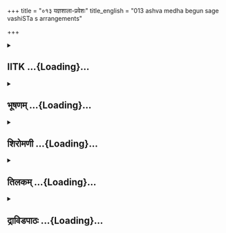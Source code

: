 +++
title = "०१३ यज्ञशाला-प्रवेशः"
title_english = "013 ashva medha begun sage vashiSTa s arrangements"

+++
<div caption="श्रीराम-हरिसीताराममूर्ति-घनपाठिभ्यां वचनम्" class="audioEmbed" src="https://archive.org/download/Ramayana-recitation-Sriram-harisItArAmamUrti-Ghanapaati-v2/Kanda_1/Kanda_1_BK-013-Yagnashala_Praveshaha.mp3"></div>

<div class="js_include collapsed" newlevelforh1="2" title="IITK" unfilled url="/purANam/rAmAyaNam/audIchya-pAThaH/iitk/1_bAlakANDam/02-putrakAmaH/013_yajnashAlA-praveshaH.md">
<details><summary><h2>IITK ...{Loading}...</h2></summary>

Dasaratha requests Vasishta to commence the sacrifice-- orders various
people skilled in their profession to attend to the
preparations--Vasishta asks Sumantra to invite kings from various
countries--extends hospitality-- Dasaratha commences the sacrificial
ceremony with his wives



### श्लोकः
#### मूलम्
पुनः प्राप्ते वसन्ते तु पूर्णस्संवत्सरोऽभवत्।  
प्रसवार्थं गतो यष्टुं हयमेधेन वीर्यवान्॥1.13.1॥

#### शब्दार्थः
पुनः again, वसन्ते in spring, प्राप्ते सति having returned, संवत्सरः one year, पूर्णः अभवत् completed, वीर्यवान् valiant, प्रसवार्थम् for begetting sons, हयमेधेन by Horsesacrifice, यष्टुम् to worship celestial beings, गतः entered sacrificial pavilion.

#### आङ्ग्लानुवादः
After completion of one year when spring returned, the valiant king (Dasaratha) entered the sacrificial pavilion to worship celestial beings for begetting sons.



### श्लोकः
#### मूलम्
अभिवाद्य वसिष्ठं च न्यायतः परिपूज्य च।  
अब्रवीत्प्रश्रितं वाक्यं प्रसवार्थं द्विजोत्तमम्॥1.13.2॥

#### शब्दार्थः
द्विजोत्तमम् best among brahmins, वसिष्ठम् sage Vasishta, अभिवाद्य offering salutations, न्यायतः in accordance with prescribed ordinance, परिपूज्य च having worshipped, प्रसवार्थम् for begetting children, प्रश्रितम् with obedience, वाक्यम् words, अब्रवीत् said.

#### आङ्ग्लानुवादः
After offering humble salutations and worshipping sage Vasishta in accordance with prescribed ordinance for begetting children, he obediently saidः



### श्लोकः
#### मूलम्
यज्ञो मे क्रियतां ब्रह्मन्यथोक्तं मुनिपुङ्गव।  
यथा न विघ्नः क्रियते यज्ञाङ्गेषु विधीयताम्॥1.13.3॥

#### शब्दार्थः
मुनिपुङ्गव O Foremost among ascetics, ब्रह्मन् O Brahman, मे my, यज्ञः sacrifice, यथोक्तम् according to the tradition, क्रियताम् let it be performed, यज्ञाङ्गेषु essential requisites, विघ्नः obstruction, यथा in such manner, न क्रियते will not take place, विधीयताम् let it be performed.

#### आङ्ग्लानुवादः
"O foremost among ascetics O brahman, may the sacrifice be performed according to  tradition in such a manner that the sacrifice is performed unhindered.



### श्लोकः
#### मूलम्
भवान् स्निग्धस्सुहृन्मह्यं गुरुश्च परमो महान्।  
ओढव्यो भवता चैव भारो यज्ञस्य चोद्यतः॥1.13.4॥

#### शब्दार्थः
भवान् you, मह्यम् to me, स्निग्धः affectionate one, सुहृत् friend, परमः great, महान् reverential, गुरुः spiritual guide, यज्ञस्य sacrifice, उद्यतः has commenced, भारः burden of performing the sacrifice, भवता चैव by you alone, ओढव्यः shall be borne.

#### आङ्ग्लानुवादः
You are an affectionate friend and most reverential spiritual guide to me. The burden of performing the sacrifice which has since commenced shall be borne by you".



### श्लोकः
#### मूलम्
तथेति च स राजानमब्रवीद्द्विजसत्तमः।  
करिष्ये सर्वमेवैतद्भवता यत्समर्थितम्॥1.13.5॥

#### शब्दार्थः
द्विजसत्तमः foremost among brahmins, सः sage Vasishta, भवता by you, यत् which ever, समर्थितम् as decided by you, एतत् that, सर्वम् all, तथा in that manner, करिष्ये will be performed, इति thus, राजानम् to the king, अब्रवीत् said.

#### आङ्ग्लानुवादः
The great among brahmins answered him saying "I shall do everything as proposed by you".



### श्लोकः
#### मूलम्
ततोऽब्रवीद्विजान्वृद्धान्यज्ञकर्मसु निष्ठितान्।  
स्थापत्ये निष्ठितांश्चैव वृद्धान्परमधार्मिकान्॥1.13.6॥  
कर्मान्तिकान् शिल्पकरान्वर्धकीन् खनकानपि।  
गणकान्शिल्पिनश्चैव तथैव नटनर्तकान्॥1.13.7॥  
तथा शुचीन्शास्त्रविदः पुरुषान् सुबहुश्रुतान्।  
यज्ञकर्म समीहन्तां भवन्तो राजशासनात्॥1.13.8॥  
इष्टका बहु साहस्राश्शीघ्रमानीयतामिति। 0  
उपकार्याः क्रियन्तां च राज्ञां बहुगुणान्विताः॥1.13.9॥

#### शब्दार्थः
ततः after that, यज्ञकर्मसु in the sacrificerelated activities, निष्ठितान् experienced, वृद्धान् venerable, द्विजान् brahmins, वृद्धान् venerable, परमधार्मिकान् most righteous people, स्थापत्ये in the science of architecture, निष्ठितांश्चैव skilled, कर्मान्तिकान् workers, शिल्पकरान् makers of bricks, वर्धकीन् carpenters, खनकानपि diggers, गणकान् men adept in calculations, शिल्पिनश्चैव artisans, तथैव and, नटनर्तकान् dancers and actors, तथा and, शुचीन् men having clean back ground, शास्त्रविदः wellversed in the scriptures, सुबहुश्रुतान् wellinformed and knowledgeable, पुरुषान् people, भवन्तः all of you, राजशासनात् by king's command, यज्ञकर्म sacrificial work, समीहन्ताम् be planned, बहुसाहस्रा in thousands, इष्टकाः bricks, शीघ्रम् immediately, आनीयताम् let them be brought, राज्ञाम् kings', बहुगुणान्विताः commanding all comforts, उपकार्याः temporary residential buildings, क्रियन्ताम् be erected.

#### आङ्ग्लानुवादः
Thereafter Vasishta summoned those brahmins who are experienced in the sacrificerelated activities venerable and righteous architects skilled workers brick makers, carpenters, diggers, artisans, account keepers, dancers and actors, men versed in scriptures and honest, wellinformed people and addressed them saying, "In accordance with the king's command let the work of the sacrificial ceremony be inauguarated. Let thousands of bricks be brought. Let temporary residential buildings be erected with all the comforts to accommodate royal guests."



### श्लोकः
#### मूलम्
ब्राह्मणावसथाश्चैव कर्तव्याश्शतशश्शुभाः।  
भक्ष्यान्नपानैर्बहुभिस्समुपेतास्सुनिष्ठिताः॥1.13.10॥

#### शब्दार्थः
शुभाः auspicious, बहुभिः by many, भक्ष्यान्नपानैः with eatables and drinks, समुपेताः furnished with, सुनिष्ठिताः well arranged, ब्राह्मणावसथाः चैव residences for brahmins, शतशः in hundreds, कर्तव्याः be prepared.

#### आङ्ग्लानुवादः




### श्लोकः
#### मूलम्
तथा पौरजनस्यापि कर्तव्या बहुविस्तराः।  
आवासा बहुभक्ष्या वै सर्वकामैरुपस्थिताः॥1.13.11॥

#### शब्दार्थः
तथा in the same manner, पौरजनस्यापि people from other towns, बहु विस्तराः widely spread, बहुभक्ष्याः many items of food, सर्वकामैः by all kinds of entertainment, उपस्थिताः provided with, आवासाः residential accommodation, कर्तव्याः should be done.

#### आङ्ग्लानुवादः
In the same manner let widely spread residential accommodation be furnished with many items of food and all kinds of entertainment be provided for people from other lands.



### श्लोकः
#### मूलम्
तथा जानपदस्यापि जनस्य बहुशोभनम्।  
दातव्यमन्नं विधिवत्सत्कृत्य न तु लीलया॥1.13.12॥

#### शब्दार्थः
तथा in the sameway, जानपदस्य for the rural, जनस्यापि people also, बहुशोभनम् extremely good, अन्नम् food, विधिवत् according to tradition, सत्कृत्य treated with good respect, दातव्यम् given, लीलयातु न not casually in a careless way.

#### आङ्ग्लानुवादः
In the same way people coming from rural areas also should be duly, not casualy treated with respect.



### श्लोकः
#### मूलम्
सर्वे वर्णा यथा पूजां प्राप्नुवन्ति सुसत्कृताः।  
न चावज्ञा प्रयोक्तव्या कामक्रोधवशादपि॥1.13.13॥

#### शब्दार्थः
सर्वे all, वर्णाः castes, सुसत्कृताः well treated, यथा in whatever manner, पूजाम् homage, प्राप्नुवन्ति will receive, कामक्रोधवशादपि through greed, anger or lust, अवज्ञा insult, न प्रयोक्तव्या not to be meted out.

#### आङ्ग्लानुवादः
People from all castes should be welltreated with respect. There should be no insult  
to any one through lust on greed on anger.



### श्लोकः
#### मूलम्
यज्ञकर्मसु ये व्यग्राः पुरुषाश्शिल्पिनस्तथा।  
तेषामपि विशेषेण पूजा कार्या यथाक्रमम्॥1.13.14॥  
ते च स्युस्सम्भृतास्सर्वे वसुभिर्भोजनेन च।

#### शब्दार्थः
ये पुरुषाः those people, तथा and, शिल्पिनः sculptors, यज्ञकर्मसु in sacrificerelated activities, व्यग्राः deeply immersed, तेषामपि for them also, विशेषेण specially, पूजा honour, कार्या should be given, ते सर्वे all of them, वसुभिः with money, भोजनेन च with food, सम्भृताः स्युः made contended.

#### आङ्ग्लानुवादः
The people deeply immersed in performing sacrificerelated activities and sculptors be specially honoured according to their nature of work. All of them should be satisfied with money and food.



### श्लोकः
#### मूलम्
यथा सर्वं सुविहितं न किञ्चित्परिहीयते॥1.13.15॥  
तथा भवन्तः कुर्वन्तु प्रीतिस्निग्धेन चेतसा।

#### शब्दार्थः
सर्वम् all, यथा in whatever manner, सुविहितम् well managed, किञ्चित् even little, न परिहीयते not left out, तथा in that manner, भवन्तः you, प्रीतिस्निग्धेन with love and affection, चेतसा with mind, कुर्वन्तु let it be done.

#### आङ्ग्लानुवादः
Every thing should be wellmanaged. In whatever manner you do, not even the smallest things be left out. Carry out the work with love and affection in your hearts".



### श्लोकः
#### मूलम्
ततस्सर्वे समागम्य वसिष्ठमिदमब्रुवन्॥1.13.16॥  
यथोक्तं तत्सुविहितं न किञ्चित्परिहीयते।  
यथोक्तं तत्करिष्यामो न किञ्चित्परिहास्यते॥1.13.17॥

#### शब्दार्थः
ततः then, सर्वे all, समागम्य approached, वसिष्ठम् Vasistha, इदम् this statement, अब्रुवन् said, यथा in the manner, उक्तम् has been told, तत् that, सुविहितम् well arranged, किञ्चित् even little, न परिहीयते will not be left out, यथोक्तम् in the manner it has been told, तत् that, करिष्यामः we will do, किञ्चित् even a little, न परिहास्यते will not be left out.

#### आङ्ग्लानुवादः
Then all of them approached Vasishta and said, "everything has been wellarranged in accordance with your instruction. There is no deficiency. Everything will be done as instructed by you without leaving out anything."



### श्लोकः
#### मूलम्
ततस्सुमन्त्रमानीय वसिष्ठो वाक्यमब्रवीत्।  
निमन्त्रयस्व नृपतीन्पृथिव्यां ये च धार्मिकाः॥1.13.18॥

#### शब्दार्थः
ततः then, वसिष्ठः Vasishhta, सुमन्त्रम् Sumantra, आनीय having summoned, वाक्यम् words, अब्रवीत् said, पृथिव्याम् on this earth, धार्मिकाः righteous ones, ये those, नृपतीन् kings, निमन्त्रयस्व you may invite.

#### आङ्ग्लानुवादः
Then Vasishta, having summoned Sumantra said to him "Invite all the righteous kings on earth".



### श्लोकः
#### मूलम्
ब्राह्मणान्क्षत्रियान्वैश्याञ्छूद्रांश्चैव सहस्रशः।  
समानयस्व सत्कृत्य सर्वदेशेषु मानवान्॥1.13.19॥

#### शब्दार्थः
सर्वदेशेषु residing in all countries, मानवान् people, ब्राह्मणान् brahmins, क्षत्रियान् kshatriyas, वैश्यान् merchants, शूद्रांश्चैव sudras also, सहस्रशः in thousands, सत्कृत्य with due honours, समानयस्व convene them.

#### आङ्ग्लानुवादः
"Extend an honourable invitation to brahmins, kshatriyas, merchants and sudras in their thousands residing in all countries.



### श्लोकः
#### मूलम्
मिथिलाधिपतिं शूरं जनकं सत्यविक्रमम्।  
निष्ठितं सर्वशास्त्रेषु तथा वेदेषु निष्ठितम्॥1.13.20॥  
तमानय महाभागं स्वयमेव सुसत्कृतम्।  
पूर्वसम्बन्धिनं ज्ञात्वा ततः पूर्वं ब्रवीमि ते॥1.13.21॥

#### शब्दार्थः
मिथिलाधिपतिम् king of Mithila, शूरम् greatest of warriors, सत्यविक्रमम् a man with real heroic valour, सर्वशास्त्रेषु in all scriptures, निष्ठितम् proficient, तथा and, वेदेषु in vedas, निष्ठितम् proficient, महाभागम् distinguished, तं जनकम् that Janaka, पूर्वसम्बन्धिनम् an ancient allay, ज्ञात्वा knowing, सुसत्कृतम् with due honours, स्वयमेव personally, आनय bring him, ततः for that reason, पूर्वम् well before, ते to you, ब्रवीमि telling.

#### आङ्ग्लानुवादः
You may personally go and bring with due honour king Janaka who is the distinguished king of Mithila, a warrior whose truth is his strength proficient in all scriptures and the Vedas. Since he is an old ally, I am telling you in advance.



### श्लोकः
#### मूलम्
तथा काशीपतिं स्निग्धं सततं प्रियवादिनम्।  
वयस्यं राजसिंहस्य स्वयमेवानयस्व ह॥1.13.22॥

#### शब्दार्थः
तथा thereafter, स्निग्धम् affectionate, सततम् ever, प्रियवादिनम् speaking pleasantly, राजसिंहस्य lion among kings, वयस्यम् friend, काशीपतिम् king of Kasi, स्वयमेव personally, आनयस्व ह bring him.

#### आङ्ग्लानुवादः
Similarly, you may personally escort king of Kasi who is always affectionate and sweettongued. He is a friend to our king who is a lion among rulers.



### श्लोकः
#### मूलम्
तथा केकयराजानं वृद्धं परमधार्मिकम्।  
श्वशुरं राजसिंहस्य सपुत्रं त्वमिहानय॥1.13.23॥

#### शब्दार्थः
तथा then, परमधार्मिकम् very righteous, राजसिंहस्य our king Dasaratha's, श्वशुरम् fatherinlaw, वृद्धम् aged, केकयराजानम् king of Kekaya, सपुत्रम् along with his sons, त्वम् you, इह here, आनय bring.

#### आङ्ग्लानुवादः
Likewise bring here the aged and very righteous king of Kekaya along with his sons. He is fatherinlaw to this lion among kings (Dasaratha).



### श्लोकः
#### मूलम्
अङ्गेश्वरम् महाभागं रोमपादं सुसत्कृतम्।  
वयस्यं राजसिंहस्य समानय यशस्विनम्॥1.13.24॥

#### शब्दार्थः
अङ्गेश्वरम् king of Anga, महाभागम् prosperous, राजसिंहस्य lion among kings, Dasaratha's, वयस्यम् friend, यशस्विनम् famous, रोमपादम् Romapada, सुसत्कृतम् well honoured, समानय bring.

#### आङ्ग्लानुवादः
Bring with honour king of Anga, Romapada, famous and prosperous. He is an intimate friend of the king (Dasaratha).



### श्लोकः
#### मूलम्
प्राचीनान्सिन्धु सौवीरान्सौराष्ट्रेयांश्च पार्थिवान्।  
दाक्षिणात्यान्नरेन्द्रांश्च समस्तानानयस्व ह॥1.13.25॥

#### शब्दार्थः
प्राचीनान् kings from the countries on the eastern side, सिन्धुसौवीरान् kings from Sindhu and Sauvera countries, सैराष्ट्रेयान् पार्थिवान् kings from Saurashtra, दाक्षिणात्यान् नरेन्द्रांश्च kings from south, समस्तान् all, आनयस्व ह bring (invite) them.

#### आङ्ग्लानुवादः
Bring kings from the countries of the eastern and southern regions, from Sindhu, Sauvera and Saurashtra৷৷



### श्लोकः
#### मूलम्
सन्ति स्निग्धाश्च ये चान्ये राजानः पृथिवीतले।  
तानानय यथाक्षिप्रं सानुगान्सह बान्धवान्॥1.13.26॥

#### शब्दार्थः
पृथिवीतले on this earth, स्निग्धाः friendly, अन्ये other, राजानः kings, तान् all of them, सानुगान् along with their retinues and families, सह बान्धवान् along with their relatives, यथाक्षिप्रम् as quickly as possible, आनय bring (invite)them.

#### आङ्ग्लानुवादः
Bring all other kings of this earth, who are friendly with us. Along with their retinues, families and relatives".



### श्लोकः
#### मूलम्
वसिष्ठवाक्यं तच्छ्रुत्वा सुमन्त्रस्त्वरितस्तदा।  
व्यादिशत्पुरुषांस्तत्र राज्ञामानयने शुभान्॥1.13.27॥

#### शब्दार्थः
तत् that, वसिष्ठवाक्यम् words of Vasishta, श्रुत्वा having heard, सुमन्त्रः Sumantra, तदा then, त्वरितः speedily, तत्र there, राज्ञाम् kings, आनयने in bringing, शुभान् virtuous, पुरुषान् emissaries, व्यादिशत् ordered.

#### आङ्ग्लानुवादः
Having heard the words of Vasishta, Sumantra speedily despatched virtuous and auspicious emissaries to bring the kings.



### श्लोकः
#### मूलम्
स्वयमेव हि धर्मात्मा  प्रययौ मुनिशासनात्।  
सुमन्त्रस्त्वरितो भूत्वा समानेतुं महीक्षितः॥1.13.28॥

#### शब्दार्थः
धर्मात्मा righteous, सुमन्त्रः Sumantra, मुनिशासनात् in accordance with ascetic's order, त्वरितो भूत्वा become quick, महीक्षितः kings, समानेतुम् to escort, स्वयमेव himself, प्रययौ set out.

#### आङ्ग्लानुवादः
In accordance with the ascetic's order, righteous Sumantra himself quickly set out to escort Janaka and other kings.



### श्लोकः
#### मूलम्
ते च कर्मान्तिकास्सर्वे वसिष्ठाय च धीमते।  
सर्वं निवेदयन्ति स्म यज्ञे यदुपकल्पितम्॥1.13.29॥

#### शब्दार्थः
ते those, कर्मान्तिकाः workers, सर्वे all, यज्ञे in the sacrifice, यत् which, उपकल्पितम् was well arranged, सर्वम् all that, धीमते to the wise, वसिष्ठाय Vasishta, निवेदयन्ति स्म informed.

#### आङ्ग्लानुवादः
All the workers reported to the wise sage, Vasishta about the tasks completed for the sacrifice.



### श्लोकः
#### मूलम्
ततःप्रीतो द्विजश्रेष्ठस्तान् सर्वानिदमब्रवीत् ।  
अवज्ञया न दातव्यं कस्यचिल्लीलयाऽपि वा॥1.13.30॥  
अवज्ञया कृतं हन्याद्दातारं नात्र संशयः। 28

#### शब्दार्थः
ततः then, प्रीतः pleased, द्विजश्रेष्ठः best among brahmins, तान् सर्वान् addressing all of them, इदम् these words, अब्रवीत् said, कस्य चित् to any one, अवज्ञया with insult, लीलयापि वा or casually, न दातव्यम् should not be gifted, अवज्ञया with contempt, कृतम् done, दातारम् donor, हन्यात् destroys, अत्र in this aspect, संशयः न no doubt.

#### आङ्ग्लानुवादः
Then, well pleased, the best among brahmins (Vasishta) said to them all "Nobody should be offered any thing with disregard. Anything given with contempt undoubtedly  results in the destruction of the donor."



### श्लोकः
#### मूलम्
ततः कैश्चिदहोरात्रैरुपयाता महीक्षितः॥1.13.31॥  
बहूनि रत्नान्यादाय राज्ञो दशरथस्य वै।

#### शब्दार्थः
ततः after that, महीक्षितः kings, राज्ञः दशरथस्य for king Dasaratha, बहूनि several, रत्नानि gifts, आदाय having brought, कैश्चित् by some, अहोरात्रैः days, उपयाताः arrived.

#### आङ्ग्लानुवादः
Meanwhile kings from several countries to travelling nights and days arrived bringing with them various kinds of (precious) gifts.



### श्लोकः
#### मूलम्
ततो वसिष्ठस्सुप्रीतो राजानमिदमब्रवीत्॥1.13.32॥  
उपयाता नरव्याघ्र राजानस्तव शासनात्।  
मयापि सत्कृताः सर्वे यथार्हं राजसत्तमाः॥1.13.33॥

#### शब्दार्थः
ततः there upon, सुप्रीतः wellpleased, वसिष्ठः Vasishta, राजानम् addressing Dasaratha, इदम् these words, अब्रवीत् said, नरव्याघ्र O Best among men, तव your, शासनात् by the  command, राजानः kings from various countries, उपयाताः have arrived, राजसत्तमाः noble kings, सर्वे all, यथार्हम् according to their merit, मया by me, सत्कृताः अपि were honoured also.

#### आङ्ग्लानुवादः
Thereupon, wellpleased, Vasishta addressing Dasaratha said "O best among men, beacuse of your command, kings from various countries have arrived. I have extended due hospitality to those noble kings according to their station."



### श्लोकः
#### मूलम्
यज्ञीयं च कृतं राजन् पुरुषैस्सुसमाहितैः।  
निर्यातु च भवान्यष्टुं यज्ञायतनमन्तिकात्॥1.13.34॥

#### शब्दार्थः
राजन् O King, सुसमाहितैः with composed minds, पुरुषैः by persons, यज्ञीयम् pertaining to  the sacrifice, कृतम् made, भवान् you, यष्टुम् to perform sacrifice, अन्तिकात् nearby, यज्ञायतनम् sacrificial ground, निर्यातु be pleased to leave for.

#### आङ्ग्लानुवादः
"O king, persons with composed minds have made preparations for the yaga. Now be pleased to leave for sacrificial altar nearby to perform yaga.



### श्लोकः
#### मूलम्
सर्वकामैरुपहृतैरुपेतं च समन्ततः।  
द्रष्टुमर्हसि राजेन्द्र मनसेव विनिर्मितम्॥1.13.35॥

#### शब्दार्थः
राजेन्द्र O Foremost of kings, उपहृतैः well arranged, सर्वकामैः articles of entertainment, समन्ततः every where, उपेतम् endowed with, मनसा by mind (imagination), विनिर्मितम् इव as though constructed, द्रष्टुम् अर्हसि you deserve (should) to see.

#### आङ्ग्लानुवादः
O foremost of kings, you ought to see the sacrificial ground full of sources of entertainment arranged everywhere, as though improvised by imagination".



### श्लोकः
#### मूलम्
तथा वसिष्ठवचनादृश्यशृङ्गस्य चोभयोः।  
शुभे दिवसनक्षत्रे निर्यातो जगतीपतिः॥1.13.36॥

#### शब्दार्थः
तदा then, तथा वशिष्ठवचनात् following the words of Vasishta, ऋश्यशृङ्गस्य च also of Rsyasringa, उभयोः of both of them, जगतीपतिः lord of the world, शुभे on an auspicious occasion, दिवसनक्षत्रे day and star, निर्यातः had set out to the sacrificial pavillion.

#### आङ्ग्लानुवादः
In response to the words of Vasishta and Rsyasringa, the Lord of the earth (Dasaratha) entered the sacrificial pavilion on a favourable day presided over by an auspicious star.



### श्लोकः
#### मूलम्
ततो वसिष्ठप्रमुखास्सर्व एव द्विजोत्तमाः।  
ऋश्यशृङ्गं पुरस्कृत्य यज्ञकर्मारभन् तदा॥1.13.37॥  
यज्ञवाटगतास्सर्वे यथाशास्त्रं यथाविधि। 3

#### शब्दार्थः
ततः then, वसिष्ठप्रमुखाः Vasishta, being foremost in the group, सर्व एव all, द्विजोत्तमाः brahmins, यज्ञवाटगताः entered the sacred sacrificial enclosure, यथाशास्त्रम् in accordance  with scriptural laws, यथाविधि in accordance with the tradition, तदा then, ऋश्यशृङ्गम् Rsyasringa, पुरस्कृत्य headed by, यज्ञकर्म sacrificial rites, आरभन् began.

#### आङ्ग्लानुवादः
At that moment the best of brahmins led by Vasishta and headed by Rsyasringa, entered the sacrificial enclosure and began the sacrifice in accordance with traditions and scriptural stipulations.  

### समाप्तिः
 श्रीमद्रामायणे वाल्मीकीय आदिकाव्ये बालकाण्डे त्रयोदशस्सर्गः॥  
Thus ends the thirteenth sarga of Balakanda of the holy Ramayana the first epic composed by sage Valmiki.

</details>
</div>
<div class="js_include collapsed" newlevelforh1="2" title="भूषणम्" unfilled url="/purANam/rAmAyaNam/audIchya-pAThaH/TIkA/bhUShaNa_iitk/1_bAlakANDam/02-putrakAmaH/013_yajnashAlA-praveshaH.md">
<details><summary><h2>भूषणम् ...{Loading}...</h2></summary>



पुनः प्राप्ते वसन्ते तु पूर्णः संवत्सरो ऽभवत् ।  

प्रसवार्थं गतो यष्टुं हयमेधेन वीर्यवान्  ॥  १।१३।१  ॥   

एवं प्रथमवसन्ते चैत्रपौर्णमास्यां साङ्ग्रहणेष्टिं विधायद्वितीये ऽह्नि
ब्रह्मौदनमेध्याश्वबन्धनस्नापनप्रोक्षणविमोचनादिकम् "चत्वार ऋत्विजः
समुक्षन्ति" इत्युक्तरीत्या कृत्वा "सावित्रमष्टाकपालं प्रातर्निर्वपति"
इत्युक्तरीत्या प्रतिदिनं सावित्रादिषु कर्मस्वनुष्ठीयमानेषु संवत्सरे
पूर्णे देवयजनं प्रति प्रस्थानं दर्शयति त्रयोदशे पुनः प्राप्त इत्यादि ।
पुनर्वसन्ते द्वितीयवसन्ते प्राप्ते संवत्सरः पूर्णो ऽभवत्, अमावास्या
प्राप्तेत्यर्थः । तत्र भाविन्यां पौर्णमास्यां प्रसवार्थं हयमेधेन यष्टुं
हयमेधाख्यं यज्ञं कर्तुम् गतः, देवयजनमितिशेषः ।
प्रथमसंवत्सरान्तिमामावास्यायां उखासम्भरणत्रैधातवीयदीक्षणीयादिकं दवेयजन
एव हि कर्त्तव्यम् । तथोक्तं भास्करैः "संवत्सरस्यास्य तु या
ऽन्तिमामावास्या विधेयामिह दीक्षणीयाम् । त्रैधातवीयां प्रवदन्ति सप्त
दिनानि दीक्षाहुतयस्तथाष्टौ  ॥ " इति  ॥  १।१३।१  ॥   

  

अभिवाद्य वसिष्ठं च न्यायतः प्रतिपूज्य च ।  

अब्रवीत्प्रश्रितं वाक्यं प्रसवार्थं द्विजोत्तमम् ।  

यज्ञो मे क्रियतां विप्र यथोक्तं मुनिपुङ्गव  ॥  १।१३।२  ॥   

एवमेतत्सर्गप्रतिपाद्यं देवयजनगमनं सङ्ग्रहेणोक्त्वा पुनस्तद्विस्तरेण
वक्तुमुपक्रमते सर्गशेषेण । तत्र ब्रह्मौदनमारभ्य यावदश्वमेधसमाप्ति
यजमानस्य स्वातन्त्र्यप्रतिषेधेन स्वयं
यज्ञोपकरणसम्पादनाद्ययोगादध्वर्युणैव तस्य सर्वस्य
कर्तव्यत्वादध्वर्युत्वेन वृतं वसिष्ठं प्रति प्रार्थयते अभिवाद्येत्यादिना
। तदुक्तं भट्टभास्करैः "रशनाञ्जनतः पश्चादध्वर्युः परिवीयते । राज्याय स च
राजा स्याद्यावत् सन्तिष्ठते क्रतुः  ॥ " इति येयं "द्वादशारत्नी रशना भवति
मौञ्जी भवति" इत्यश्वबन्धनरज्जुर्विहिता, तस्याः "यदाज्यमुच्छिष्यते
तस्मिन् रशनान्युनत्ति" इति यद्ब्रह्मौदनशिष्टाज्येनाभ्यञ्जनं विहितं ततः
पश्चादित्यर्थः। अर्द्धत्रयमेकान्वयम्। वसिष्ठं अभिवाद्य च न्यायतः
शास्त्रतः, प्रतिपूज्य च। प्रश्रितं विनययुक्तं वाक्यमब्रवीत्। कथम् ?
प्रसवार्थं पुत्रार्थम्। आरब्धो मे यज्ञः यथोक्तं शास्त्रोक्तमनतिक्रम्य
क्रियताम्  ॥  १।१३।२  ॥   

  

यथा न विघ्नः क्रियते यज्ञाङ्गेषु विधीयताम्  ॥  १।१३।३  ॥   

यथेति । यज्ञाङ्गेषु द्रव्यदेवताकर्मादिरूपेषु यथा विघ्नो न क्रियते,
राक्षसैरिति शेषः । तथा क्रियतामित्यर्थः  ॥  १।१३।३  ॥   

  

भवान् स्निग्धः सुहृन्मह्यं गुरुश्च परमो महान् ।  

वोढव्यो भवता चैव भारो यज्ञस्य चोद्यतः  ॥  १।१३।४  ॥   

भवानिति । भवान् मह्यं स्निग्धः अविच्छिन्नस्नेहः सुहृत्, परमः
वामदेवादिभ्य उत्कृष्टः, महान् वस्तुतो निरुपमः, गुरुः अतः उद्यतः
उपक्रान्तः यज्ञस्य भारो भवतैव वोढव्यः चकारेणार्त्विज्यं च
कर्तव्यमित्युच्यते  ॥  १।१३।४  ॥   

  

तथेति च स राजानमब्रवीद्द्विजसत्तमः ।  

करिष्ये सर्वमेवैतद्भवता यत्समर्थितम्  ॥  १।१३।५  ॥   

तथेति । समर्थितं सम्यक् प्रार्थितम्  ॥  १।१३।५  ॥   

  

ततो ऽब्रवीद्द्विजान् वृद्धान् यज्ञकर्मसु निष्ठितान् ।  

स्थापत्ये निष्ठितांश्चैव वृद्धान् परमधार्मिकान्  ॥  १।१३।६  ॥   

तत इति सार्द्धश्लोकत्रयमेकान्वयम् । यज्ञकर्मसु यज्ञप्रयोगेषु । स्थापत्ये
तद्द्रव्यानयनस्वाम्ये । निष्ठितान् पूर्वं राज्ञा नियुक्तान्  ॥  १।१३।६
 ॥   

  

कर्मान्तिकान् शिल्पकरान् वर्द्धकीन् खनकानपि ।  

गणकान् शिल्पिनश्चैव तथैव नटनर्तकान् ।  

तथा शुचीन् शास्त्रविदः पुरुषान् सुबहुश्रुतान्  ॥  १।१३।७  ॥   

कर्मान्तिकानिति । कर्मणामन्तः समाप्तिः स एषामस्तीति कर्मान्तिकाः । "अत
इनिठनौ" इति ठन् । भृतकानित्यर्थः । शिल्पकरान् इष्टकादिनिर्मातृ़न् ।
वर्द्धकीन् तक्ष्णः । स्रुक्स्रुवचमसग्रहयूपादिनिर्मातृ़न् । खनकान्
वापीकूपादिकृतः, गणकान् लेखकान्, शिल्पिनः चित्रादिकरान्, नटाः
रसाभिनयकृतः, नर्तकाः भावाभिनयकृतः, शास्त्रविदः प्रयोगशास्त्रविदः  ॥ 
१।१३।७  ॥   

  

यज्ञकर्म समीहन्तां भवन्तो राजशासनात् ।  

इष्टका बहुसाहस्रीः शीघ्रमानीयतामिति  ॥  १।१३।८  ॥   

अथाज्ञापनप्रकारमाह अष्टभिः यज्ञकर्मेत्यादि । ऋत्विजः प्रत्याह
यज्ञकर्मेति । समीहन्तां व्याप्रियन्ताम् । शिल्पकरान् प्रत्याह इष्टकेति ।
जात्येकवचनम् । इत्यब्रवीदिति पूर्वेणान्वयः  ॥  १।१३।८  ॥   

  

औपकार्याः क्रियन्तां च राज्ञां बहुगुणान्विताः ।  

ब्राह्मणावसथाश्चैव कर्तव्याः शतशः शुभाः  ॥  १।१३।९  ॥   

औपकार्या इति, सप्तश्लोक एकान्वयः । औपकार्या राजसदनानि । "स्वार्थे ष्यङ्"
"राजसदनमुपकार्योपकारिका" इत्यमरः । बहुगुणान्तिताः
औन्नत्यविशालत्वादिबहुगुणान्विताः ब्राह्मणावसथा इति आर्षो लिङ्गव्यत्ययः
 ॥  १।१३।९  ॥   

  

भक्ष्यान्नपानैर्बहुभिः समुपेताः सुनिष्ठिताः ।  

तथा पौरजनस्यापि कर्त्तव्या बहुविस्तराः  ॥  १।१३।१०  ॥   

कठिनफलादि भक्ष्यम् । सुनिष्ठिताः वातवर्षादिभिरप्रकम्प्याः  ॥  १।१३।१०
 ॥   

  

आवासा बहुभक्ष्या वै सर्वकामैरुपस्थिताः ।  

तथा जानपदस्यापि जनस्य बहु शोभनम्  ॥  १।१३।११  ॥   

सर्वकामैः स्रक्चन्दनादिभिः उपस्थिताः संयुक्ताः बहु अधिकं विधिवत् यथा
विधि सत्कृत्य गन्धादिभिरभ्यर्च्य  ॥  १।१३।११  ॥   

  

दातव्यमन्नं विधिवत् सत्कृत्य न तु लीलता ।  

सर्ववर्णा यथा पूजां प्राप्नुवन्ति सुसत्कृताः  ॥  १।१३।१२  ॥   

लीलया अनादरेणेत्यर्थः । यथा पूजां प्राप्नुवन्ति तथा कर्तव्यमित्यर्थः  ॥ 
१।१३।१२  ॥   

  

न चावज्ञा प्रयोक्तव्या कामक्रोधवशादपि ।  

यज्ञकर्मणि ये व्यग्राः पुरुषाः शिल्पिनस्तथा  ॥  १।१३।१३  ॥   

कामक्रोधवशात् स्नेहद्वेष वशात् । अपिशब्देन लीला समुच्चीयते  ॥  १।१३।१३
 ॥   

  

तेषामपि विशेषेण पूजा कार्या यथाक्रमम् ।  

ते च स्युः सम्भृताः सर्वे वसुभिर्भोजनेन च  ॥  १।१३।१४  ॥   

विशेषेण अत्यादरेणेत्यर्थः । यथाक्रमं यथावृद्धम् । ते चेत्यत्र चशब्दो
भिन्नक्रमः । ते भोजनेन वसुभिः धनैश्च सम्भृतास्तृप्ताश्च स्युः  ॥  १।१३।१४
 ॥   

  

यथा सर्वं सुविहितं न किञ्चित् परिहीयते ।  

तथा भवन्तः कुर्वन्तु प्रीतिस्निग्धेन चेतसा  ॥  १।१३।१५  ॥   

सर्वमपि यथा सुविहितं सुष्ठु अनुष्ठितं स्यात् किञ्चिदपि न परिहीयते न
त्यक्ष्यते प्रीतिस्निग्धेन स्नेहार्द्रेण  ॥  १।१३।१५  ॥   

  

ततः सर्वे समागम्य वसिष्ठमिदमब्रुवन् ।  

यथोक्तं तत्सुविहितं न किञ्चित् परिहीयते  ॥  १।१३।१६  ॥   

यथोक्तं तत्करिष्यामो न किञ्चित् परिहीयते ।  

ततः सुमन्त्रमानीय वसिष्ठो वाक्यमब्रवीत्  ॥  १।१३।१७  ॥   

यथोक्तप्रवृत्तिं दर्शयति तत इति । तत् पूर्वोक्तकार्यजातम् ।
एवमुपकरणनिष्पत्त्यनन्तरं राजाह्वानमाज्ञापयति तत इत्यादिना  ॥  १।१३।१६,१७
 ॥   

  

निमन्त्रयस्व नृपतीन् पृथिव्यां ये च धार्मिकाः  ॥  १।१३।१८  ॥   

निमन्त्रयस्व आह्वय  ॥  १।१३।१८  ॥   

  

ब्राह्मणान् क्षत्रियान् वैश्यान् शूद्रांश्चैव सहस्रशः ।  

समानयस्व सत्कृत्य सर्वदेशेषु मानवान्  ॥  १।१३।१९  ॥   

ब्राह्मणानिति । सर्वदेशेषु स्थितानिति शेषः  ॥  १।१३।१९  ॥   

  

मिथिलाधिपतिं शूरं जनकं सत्यविक्रमम् ।  

निष्ठितं सर्वशास्त्रेषु तथा वेदेषु निष्ठितम्  ॥  १।१३।२०  ॥   

तमानय महाभागं स्वयमेव सुसत्कृतम् ।  

पूर्वसम्बन्धिनं ज्ञात्वा ततः पूर्वं ब्रवीमि ते  ॥  १।१३।२१  ॥   

मिथिलेति श्लोकद्वयमेकं वाक्यम् । तं प्रसिद्धं स्वयमेव, न तु दूतमुखेन ।
पूर्वसम्बन्धिनं चिरन्तनसुहृदं ततः पूर्वोक्तेभ्यो नृपतिभ्यः  ॥  १।१३।२०,२१
 ॥   

  

तथा काशीपतिं स्निग्धं सततं प्रियवादिनम् ।  

वयस्यं राजसिंहस्य स्वयमेवानयस्व ह  ॥  १।१३।२२  ॥   

तथेति । स्वयमेव गमने हेतवो विशेषणानि  ॥  १।१३।२२  ॥   

  

तथा केकयराजानं वृद्धं परमधार्मिकम् ।  

श्वशुरं राजसिंहस्य सपुत्रं त्वमिहानय  ॥  १।१३।२३  ॥   

तथेति । केकयराजानमिति समासान्तविधेरनित्यत्वाट्टजभावः  ॥  १।१३।२३  ॥   

  

अङ्गेश्वरं महाभागं रोमपादं सुसत्कृतम् ।  

वयस्यं राजसिंहस्य समानय यशस्विनम्  ॥  १।१३।२४  ॥   

अङ्गेति । समानय, त्वमेवेति शेषः  ॥  १।१३।२४  ॥   

  

प्राचीनान् सिन्धुसौवीरान् सौराष्ट्रेयांश्च पार्थिवान् ।  

दाक्षिणात्यान्नरेन्द्रांश्च समस्तानानयस्व ह  ॥  १।१३।२५  ॥   

प्राचीनानिति । प्राचीनान् प्राग्देशवर्तिनः । सिन्धुदेशे सौवीरदेशे च भवाः
सिन्धुसौवीराः । सौराष्ट्रेयान् सुराष्ट्रदेशभवान् । दाक्षिणात्यान्
दक्षिणदेशभवान् । आनयस्व, दूतमुखेनेति शेषः  ॥  १।१३।२५  ॥   

  

सन्ति स्निग्धाश्च ये चान्ये राजानः पृथिवीतले ।  

तानानय यथाक्षिप्रं सानुगान् सह बान्धवान्  ॥  १।१३।२६  ॥   

सन्तीति । यथाक्षिप्रं शैघ्र्यमनतिक्रम्य  ॥  १।१३।२६  ॥   

  

वसिष्ठवाक्यं तच्छ्रुत्वा सुमन्त्रस्त्वरितस्तदा ।  

व्यादिशत्पुरुषांस्तत्र राज्ञामानयने शुभान्  ॥  १।१३।२७  ॥   

वसिष्ठेति । शुभान् अन्तरङ्गान्  ॥  १।१३।२७  ॥   

  

स्वयमेव हि धर्मात्मा प्रययौ मुनिशासनात् ।  

सुमन्त्रस्त्वरितो भूत्वा समानेतुं महीक्षितः  ॥  १।१३।२८  ॥   

स्वयमिति । महीक्षितः वसिष्ठेन विशिष्योक्तान्  ॥  १।१३।२८  ॥   

  

ते च कर्मान्तिकाः सर्वे वसिष्ठाय च धीमते ।  

सर्वं निवेदयन्तिस्म यज्ञे यदुपकल्पितम् ।  

ततः प्रीतो द्विजश्रेष्ठस्तान् सर्वान् पुनरब्रवीत्  ॥  १।१३।२९  ॥   

ते चेति । उपलक्षणमेतत् । शिल्पकरादीनां यज्ञे यज्ञनिमित्तं यदुपकल्पितं
निर्मितं तत्सर्वं निवेदयन्ति स्म । अवश्यं शिक्षणीयांशं पुनः शिक्षयति ततः
प्रीत इति । अर्धमेकान्वयम्  ॥  १।१३।२९  ॥   

अवज्ञया न दातव्यं कस्यचिल्लीलयापि वा ।  

अवज्ञया कृतं हन्याद्दातारं नात्र संशयः  ॥  १।१३।३०  ॥   

अवज्ञयेति । लीलया विनोदेन  ॥  १।१३।३०  ॥   

  

ततः कैश्चिदहोरात्रैरुपयाता महीक्षितः ।  

बहूनि रत्नान्यादाय राज्ञो दशरथस्य हि  ॥  १।१३।३१  ॥   

तत इति । ततः दशरथनिर्गमनानन्तरम् रत्नानि श्रेष्ठवस्तूनि
मणिमुक्ताप्रवालवस्त्राभरणचन्दनादीनि  ॥  १।१३।३१  ॥   

  

ततो वसिष्ठः सुप्रीतो राजानमिदमब्रवीत् ।  

उपयाता नरव्याघ्र राजानस्तव शासनात्  ॥  १।१३।३२  ॥   

तत इति । स्पष्टम्  ॥  १।१३।३२  ॥   

  

मया च सत्कृताः सर्वे यथार्हं राजसत्तमाः ।  

यज्ञियं च कृतं राजन् पुरुषैः सुसमाहितैः  ॥  १।१३।३३  ॥   

मयेति । यज्ञमर्हति इति यज्ञियम् । "यज्ञर्त्विग्भ्यां घखञौ" इति घः ।
यज्ञाय यत्सम्पाद्यं तत्सर्वं सम्पादितमित्यर्थः  ॥  १।१३।३३  ॥   

  

निर्यातु च भवान् यष्टुं यज्ञायतनमन्तिकात् ।  

सर्वकामैरुपहृतै रुपेतं वै समन्ततः  ॥  १।१३।३४  ॥   

निर्यात्विति । अन्तिकात्समीपे । "दूरान्तिकार्थेभ्यो द्वितीया च" इति
चकारेण पञ्चमी । समीपे उपहृतैः सर्वकामैः सर्वोपकरणैः उपेतम्  ॥  १।१३।३४
 ॥   

  

द्रष्टुमर्हसि राजेन्द्र मनसेव विनिर्मितम्  ॥  १।१३।३५  ॥   

द्रष्टुमित्यर्धमेकान्वयम् । मनसेवेति क्षिप्रसिद्धत्वे दृष्टान्तः  ॥ 
१।१३।३५  ॥   

  

तथा वसिष्ठवचनादृश्यशृङ्गस्य चोभयोः ।  

शुभे दिवसनक्षत्रे निर्यातो जगतीपतिः  ॥  १।१३।३६  ॥   

तथेति । वसिष्ठेत्यविभक्तिको निर्देशः । वसिष्ठस्य ऋश्यशृङ्गस्य
चोभयोरित्यर्थः । ऋश्यशृङ्गस्य ब्रह्मत्वेन वृतत्वात् तद्वचनमप्यपेक्षितम्
। शुभे दिवसे सोमसौम्यवारादौ, शुभे नक्षत्रे रोहिण्यादौ, निर्यातः, गृहात्
यज्ञशालां प्रति इत्यर्थसिद्धम् । अत्राहुः
"शङ्खदुन्दुभिमृदङ्गवादनैर्मङ्गलैः पटहकाहलादिभिः ।
स्वस्तिवादमुखरैर्मखक्षितिं ब्राह्मणैश्च सह सम्प्रपद्यते  ॥ " इति  ॥ 
१।१३।३६  ॥   

  

ततो वसिष्ठप्रमुखाः सर्व एव द्विजोत्तमाः ।  

ऋश्यशृङ्गं पुरस्कृत्य यज्ञकर्मारभंस्तदा ।  

यज्ञवाटगताः सर्वे यथाशास्त्रं यथाविधि  ॥  १।१३।३७  ॥   

इत्यार्षे श्रीरामायणे वाल्मीकीये आदिकाव्ये बालकाण्डे त्रयोदशः सर्गः  ॥ 
१३  ॥   

तत इति सार्द्धश्लोकः । आरभन्निति छान्दसः । यज्ञवाटगताः सर्वे
यजमानर्त्विगादयः, यथाविधि यथाक्रमं यथाशास्त्रं सर्वे यज्ञकर्मारभन्
स्वस्वकर्मारभन्तेत्यर्थः  ॥  १।१३।३७  ॥   

इति श्रीगोविन्दराजविरचिते श्रीरामायणभूषणे मणिमञ्जीराख्याने
बालकाण्डव्याख्ख्याने त्रयोदशः सर्गः  ॥  १३ ॥   

  



</details>
</div>
<div class="js_include collapsed" newlevelforh1="2" title="शिरोमणी" unfilled url="/purANam/rAmAyaNam/audIchya-pAThaH/TIkA/shiromaNI_iitk/1_bAlakANDam/02-putrakAmaH/013_yajnashAlA-praveshaH.md">
<details><summary><h2>शिरोमणी ...{Loading}...</h2></summary>



"संवत्सरान्ते दीक्षेत्" इति सूत्रोक्तविधिना पूर्ववसन्ते ऽश्वमेधीयो ऽश्वो
विसृष्ट इत्युक्तम् । पुनर्वसन्तप्राप्तौ यागप्रवृत्तिरित्याह
पुनरित्यादिभिः । यस्मिन्वसन्ते पुनः प्राप्ते सति संवत्सरः पूर्णो ऽभवत् ।
तस्मिन्नश्वोत्सर्जनकालिकवसन्तादुत्तरकालिकवसन्ते प्राप्ते सतीत्यर्थः ।
वीर्यवान् महापराक्रमविशिष्टः राजा दशरथः प्रसवार्थं
स्वनित्यपुत्रप्राकट्यार्थं हयमेधेन यष्टुम् अश्वमेधयागं कर्तुं गतः
वसिष्ठसमीपं प्राप्तः । तुशब्दो यस्मिन्नित्यर्थे
तद्बलात्तस्मिन्नित्यध्याह्रियते  ॥  १।१३।१  ॥   

  

अभीति । वसिष्ठमभिवाद्य नमस्कृत्यैव न्यायतः प्रतिपूज्य च प्रसवार्थं
स्वपुत्रप्राकट्यप्रयोजनकं प्रश्रितं प्रणयविशिष्टं वाक्यं द्विजोत्तमं
वसिष्ठमब्रवीत्  ॥  १।१३।२  ॥   

  

तद्वाक्यमेवाह यज्ञ इति । हे मुनिपुङ्गव विप्र यथोक्तं यथाशास्त्रं मम
ईप्सितो यज्ञः क्रियताम् निष्पाद्यताम्, यथा येन प्रकारेण यज्ञाङ्गेषु
विघ्नो न क्रियते । इन्द्राद्यैरिति शेषः । तथा विधीयताम्  ॥  १।१३।३  ॥   

  

भवानिति । स्निग्धः स्नेहविशिष्टः अत एव सुहृत् मह्यं मम परमोत्कृष्टो
गुरुः अत एव महान्सर्वपूज्यो भवानेव । अतः यज्ञस्य उद्यतः प्राप्तो भारो
भवतैव वोढव्यः । चशब्द एवार्थे । अपरौ चकारौ हेत्वर्थे  ॥  १।१३।४  ॥   

  

तथेति । भवता यत् एतत्समर्थितं प्रार्थितं तत्सर्वं तथैव करिष्ये एव इति
राजानं स द्विजसत्तमो वसिष्ठो ऽब्रवीत् । चशब्द एवार्थे  ॥  १।१३।५  ॥   

  

तत इति । ततः यज्ञभारनिर्वहणस्वीकारानन्तरं यज्ञकर्मसु निष्ठितान्
यज्ञप्रयोगनिपुणान्वृद्धान्बहुज्ञान्द्विजान्
परमधार्मिकान्परमधर्मानुष्ठानकर्तृ़न् स्थापत्ये यागविषयकशिल्पकर्मणि
निष्ठितान् निपुणान्वृद्धान्बहुद्रष्टृ़न् च द्विजानब्रवीत् । वसिष्ठ इति
शेषः । द्विजानित्युभयान्वयि  ॥  १।१३।६  ॥   

  

कर्मेति । कर्मान्तिकान्कर्मणामन्तिकाः समाप्तिकर्तारः । समाप्तिपर्यन्तं
कर्मनिर्वाहका भृत्या इत्यर्थः । ताञ्छिल्पकरान् इष्ट्यादिनिर्माणकर्तृ़न्
च वर्द्धकान् यूपादिनिर्माणकर्तृतक्ष्णश्च
खनकान्यागोपयोगिकुण्डादिखननकर्तृ़ंश्च गणकान् ज्योतिश्शास्त्रनिपुणान् च
शिल्पिनः चित्रादिनिर्मातृ़न् च नटनर्तकान्नटा रसाभिनयकर्तारः नर्तकाः
भावाभिनयकर्तारः ते च ते चेति द्वन्द्वः । तान् च  ॥  १।१३।७  ॥   

  

शुचीञ्छुद्धान् शास्त्रविदः यागप्रतिपादकशास्त्रेष्वतिनिपुणांश्च
सुबहुश्रुतान्पुरुषाँश्चाब्रवीदिति पूर्वेणैवान्वयः । अत्राव्ययानि
चार्थानि । तद्धीनेष्वप्यावृत्त्या ऽन्वेतव्यानि  ॥  १।१३।८  ॥   

  

वसिष्ठोक्तिमेवाह यज्ञेति । भवन्तः सर्वे राजशासनात् राजाज्ञातः यज्ञकर्म
समीहन्ताम् । यागोपयोगिस्वस्वक्रियानिष्पाद्यं कर्म कुर्वन्तु इत्यर्थः ।
तदेव विशिष्याह बहुसाहस्री बहुसहस्रसङ्ख्या इष्टिका शीघ्रमानीयतामित्याह ।
एकत्वं जात्यभ्युपगमात्  ॥  १।१३।९  ॥   

  

औपकार्या इति । राज्ञां निवासायेति शेषः । बहुगुणान्विताः
अनेकविधान्नपानादियुक्ता एव औपकार्या राजसद्मानि क्रियन्ताम् । शुभा
रमणीयाः भक्ष्या इति बहुभिः भक्ष्यान्नपानैः समुपेताः सुयुक्ताः
सुनिष्ठिताः वातवषार्दिभिरभिभवितुमशक्याः शतशो ब्राह्मणावसथाः
ब्राह्मणगृहाणि च कर्तव्याः । चकारेण तत्र तत्र कूपादिनिर्माणं च
क्रियतामित्यर्थः । ऽराजसदनमुपकार्योपकारिकाऽ इत्यमरः ।
प्रज्ञादिभ्यश्चेत्यनेनात्राण् । आवसथाश्चेति पुंस्त्वमार्षम् ।
सार्द्धश्लोक एकान्वयी  ॥  १।१३।१०  ॥   

  

तथेति । बहुविस्तराः बहुविस्तारयुक्ताः बहुभक्ष्याः भक्षणीयफलादिपूर्णाः
सर्वकामैः  

ईप्सितनिखिलपदार्थैः उपस्थिताः संयुक्ताः पौरजनस्याप्यावासाः कर्तव्या एव ।
तथाशब्देनात्रापि कूपादिनिर्माणं कार्यमित्यर्थः वैशब्द एवार्थे  ॥  १।१३।११
 ॥   

  

पौरेति । बहुशोभनमतिस्वाद्वन्नं सत्कृत्य पौरजानपदस्य जनस्य
पौरजानपदजनेभ्यो विधिवद्दातव्यम् । अपिशब्दः तत्रागतजनान्तरसङ्ग्राहकः ।
लीलया विलासबुद्ध्या नतु नैवदातव्यम् । यथा येन प्रकारेण सर्ववर्णाश्रमाः
सुसत्कृताः सन्तः पूजां प्राप्नुवन्ति तथा तेन प्रकारेण कार्यमिति शेषः ।
षष्ठी सम्बन्धसामान्यविवक्षया  ॥  १।१३।१२  ॥   

  

न चेति । कामक्रोधवशात् । अपिना विलासात् अवज्ञा अनादरः न प्रयोक्तव्या नैव
कर्तव्या । ये यज्ञकर्मसु यागोपयोगिक्रियासु व्याग्राः तदेकचित्ताः पुरुषाः
शिल्पिनः चित्रादिनिर्मातारश्च । तथाशब्दश्चार्थे  ॥  १।१३।१३  ॥   

  

तेषामिति । तेषां यथाक्रमं विशेषेण पूजा कार्या ।
अपिशब्देनातिथ्यभ्यागतादिसङ्ग्रहः । वसुभिर्धनैर्भोजनेन च सम्भृतास्ते
स्युः । चकारान्तरेण सूक्तिसङ्ग्रहः । ये स्युः सम्पूजिताः सर्वे इति
भट्टसम्मतः पाठः  ॥  १।१३।१४  ॥   

  

यथेति । यथा येन प्रकारेण सर्वं कृत्यं सुविहितं सुष्ठु साधितं स्यात्
किञ्चित्कृत्यं न परिहीयते विधिना न परित्यज्यते न्यूनतां न प्राप्नोति तथा
तेन प्रकारेण प्रीतिस्निग्धेन स्नेहार्द्रेण चेतसोपलक्षिता भवन्तः
कुर्वन्तु । प्रीतियुक्तेनेति भट्टसम्मतः पाठः  ॥  १।१३।१५  ॥   

  

तत इति । ततः वसिष्ठाज्ञापनश्रवणानन्तरं सर्वे वसिष्ठाज्ञप्ताः समागम्य
वसिष्ठमिदं वचनमब्रुवन् । तदुक्तिमेवाह तत्प्रसिद्धं यथा यथावत् उक्तं
भवद्वचनं सुविहितं वेदबोधितं अतः किञ्चिद्भवदुक्तं न परिहीयते विधिना न
परित्यज्यते । न्यूनतां न प्राप्नोतीत्यर्थः  ॥  १।१३।१६  ॥   

  

यथेति । तदुक्तं भवदाज्ञापितं तत्कृत्यं यथा यथावत्करिष्यामः । यतः
किञ्चिदपि कृत्यं परिहीयते विधिना न परित्यज्यते  ॥  १।१३।१७  ॥   

  

तत इति । ततः अङ्गीकारवचनश्रवणानन्तरं सुमन्त्रमानीय वसिष्ठः वाक्यमब्रवीत्
। तद्वाक्यमेवाह ये पृथिव्यां धार्मिकाः नृपतयः तान्नृपतीन् निमन्त्रयस्व ।
चकारेणान्यानपि निमन्त्रयस्व  ॥  १।१३।१८  ॥   

  

तानेवाह ब्राह्मणानित्यादिभिः । सर्वदेशेषु विद्यमानान् सहस्रशो
ब्राह्मणादीन्मानवान् वर्णबाह्यानपि सुसत्कृत्य समानयस्व  ॥  १।१३।१९  ॥   

  

मिथिलेति । शूरं शौर्य्यविशिष्टं सत्यविक्रमं कापट्यरहितविक्रमविशिष्टं
सर्वशास्त्रे सुनिष्ठितं निपुणं तथा तेन प्रकारेण वेदेषु निष्ठितं महाभागं
परमभाग्यवन्तं पूर्वसम्बन्धिनं दशरथनिरूपितनित्यसम्बन्धविशिष्टं तं
प्रसिद्धं मिथिलाधिपतिं जनकं सुसत्कृतं यथा भवति तथा स्वयमेव ततो मिथिलातः
पूर्वं प्रथममानय इति । ज्ञात्वा विचार्याहं ते तुभ्यं ब्रवीमि । ज्ञात्वा
ब्रवीमीत्यनेन वसिष्ठस्य रघुनाथनित्यपरिकरस्थत्वं व्यक्तम् ।
पूर्वसम्बन्धिनमित्यनेन जनकस्यापि तत्वं व्यक्तम्  ॥  १।१३।२०,२१  ॥   

  

तथेति  ॥  १।१३।२२  ॥   

  

तथेति । केकयराजानमित्यत्र समासान्तविधेरनित्यत्वाट्टजभावः । राजसिंहस्य
दशरथस्य  ॥  १।१३।२३  ॥   

  

अङ्ग इति  ॥  १।१३।२४  ॥   

  

प्राचीनानिति । प्राचीनान्प्राग्देशसम्भवान्  ॥  १।१३।२५  ॥   

  

सन्तीति । स्निग्धाः स्नेहयुक्ताः  ॥  १।१३।२६  ॥   

  

वसिष्ठेति । तदा वसिष्ठाज्ञापनकाले तत्प्रसिद्धं वसिष्टवाक्यं श्रुत्वा
त्वरितः त्वरां प्राप्तः सुमन्त्रः तत्र वसिष्ठाज्ञापिते राज्ञामानयने
शुभान्निपुणान्पुरुषान् व्यादिशत्  ॥  १।१३।२७  ॥   

  

सामान्यराजानानेतुं पुरुषान्नियुज्य वसिष्ठोपदिष्टविशेषराजानानेतुं
सुमन्त्रः स्वयं जगामेत्याह स्वयमिति । धर्मात्मा परमधर्मज्ञः सुमन्त्रः
मुनिशासनाद्वसिष्ठाज्ञापनात् त्वरितो भूत्वा महीक्षितः
वसिष्ठोपदिष्टराजविशेषान् समानेतुं प्रयातः  ॥  १।१३।२८  ॥   

  

ते चेति । पूर्वं वसिष्ठाज्ञापिताः सर्वे कर्मान्तिका
आसमाप्तिकर्मनिर्वर्तकाः महर्षये वसिष्ठाय यत् यज्ञे उपकल्पितं सम्पादितं
तत्सर्वं निवेदयन्ति स्म । चकारेणान्ये ऽपि तदाज्ञापिताः सम्पादितं
स्वस्वकार्यं निवेदयन्ति स्म  ॥  १।१३।२९  ॥   

  

तत इति । ततः सम्पादितसर्ववस्तुश्रवणात्प्रीतः प्रसन्नो द्विजश्रेष्ठो
वसिष्ठः तान् स्वस्वकृत्यनिवेदयितृ़न्सर्वान् पुनरब्रवीत् । तदुक्तिमेवाह
अवज्ञया ऽनादरेण लीलया विलासबुद्ध्या वा कस्यचित् कस्मैचित् नैव दातव्यम् ।
अपिरेवार्थे । अवज्ञया दाने दोषमाह अवज्ञया अनादरेण कृतं दानं दातारं
हन्यात् । अत्र संशयः सन्देहो न कार्यः । एतेन वसिष्ठस्य
वेदमर्यादापालकत्वं ध्वनितम्  ॥  १।१३।३०  ॥   

  

तत इति । ततः सुमन्त्रादिगमनानन्तरं कैश्चिदहोरात्रैः कतिपयदिवसैः बहूनि
रत्नान्यादाय उपायनं गृहीत्वैव राज्ञो दशरथस्य समीपे महीक्षितः राजान
उपयाताः प्राप्ताः  ॥  १।१३।३१  ॥   

  

तत इति । ततः राजागमनानन्तरं सुप्रीतो अतिप्रसन्नचित्तः वसिष्ठः राजानं
दशरथं हे नरव्याघ्र पुरुषसिंह तव शासनात् आज्ञापनात् राजान उपयाताः
प्राप्ताः इति अब्रवीत् अकथयत्  ॥  १।१३।३२  ॥   

  

मयेति । हे राजन् सर्वे आगता राजसत्तमा मया ये (ते) सत्कृताः । चकारेणान्ये
ऽपि यथार्हं समागतास्ते सत्कृता इत्यर्थः । सुसमाहितैः सावधानैः
पुरुषैर्यज्ञियं यज्ञोपयोगि वस्तु कृतं सम्पादितम् । वस्तुजातमित्यर्थः  ॥ 
१।१३।३३  ॥   

  

निरिति । उपहृतैर्जनैरानीतैः सर्वकामैः समन्ततः उपेतं युक्तं यज्ञायतनं
यज्ञशालां यष्टुं भवान् निर्यातु । हे राजेन्द्र मनसा इव विनिर्मितं शीघ्रं
सम्पादितम् अन्तिकादेव द्रष्टुमर्हसि । सार्द्धश्लोक एकान्वयी । एवशब्द
इवार्थे । वैशब्द एवार्थे  ॥  १।१३।३४  ॥   

  

तथेति । वसिष्ठस्य ऋष्यशृङ्गस्य च उभयोर्वचनादेव शुभे
ज्योतिश्शास्त्रसम्मते दिवसनक्षत्रे जगतीपतिः राजा निर्यातः यागशालां
प्राप्तः । तथाशब्द एवार्थे  ॥  १।१३।३५  ॥   

  

तत इति । ततः राजागमनानन्तरं वसिष्ठप्रमुखाः वसिष्ठादयः सर्वे द्विजोत्तमाः
तदा राजागमनकाले ऋष्यशृङ्गं पुरस्कृत्यैव यज्ञवाटं यज्ञशालां गताः
प्राप्ताः सन्तः यथाशास्त्रं शास्त्रमनतिक्रम्य यथाविधि यथाक्रमं यज्ञकर्म
आरभन् आरभन्त  ॥  १।१३।३६,३७  ॥   

  

इति श्रीमद्वाल्मीकीयरामायणव्याख्याने रामायणशिरोमणौ बालकण्डे त्रयोदशः
सर्गः  ॥  १३  ॥   

  

  



</details>
</div>
<div class="js_include collapsed" newlevelforh1="2" title="तिलकम्" unfilled url="/purANam/rAmAyaNam/audIchya-pAThaH/TIkA/tilaka_iitk/1_bAlakANDam/02-putrakAmaH/013_yajnashAlA-praveshaH.md">
<details><summary><h2>तिलकम् ...{Loading}...</h2></summary>



अथ "संवत्सरान्ते दीक्षेत" इति सूत्रात्पूर्ववसन्तविसृष्टाश्वस्य पुनः
संवत्सरान्ते वसन्ते प्राप्ते दीक्षाप्रवृत्तिरुपदिश्यते पुनरिति ।
प्रसवरूपफलं हयमेधेन भावयितुं गतः । वसिष्ठान्तिकमिति शेषः  ॥  १।१३।१  ॥   

  

वसिष्ठं च । चादरुन्धतीम् । प्रश्रितम् विनययुक्तम्  ॥  १।१३।२  ॥   

  

यथोक्तम् शाश्त्रोक्तप्रकारानतिक्रमेण । यज्ञाङ्गेष्वश्वादिषु । यथा
ब्रह्मराक्षसादिभिर्विघ्ना न क्रियन्ते तथा विधीयताम् । क्रियतामित्यर्थः
 ॥  १।१३।३  ॥   

  

भवानिति । सुहृदः । स्निग्धत्वाव्यभिचारादतिशयप्रतिपत्तये पुनः स्निग्धेति
विशेषणम् । मह्यमिति षष्ठ्यर्थे । परमो महानित्यपि स्निग्धपदवत् ।
विसृष्टपुनःप्राप्ताश्वकत्वादुद्यतः । आरब्धो यज्ञसम्बन्ध्यङ्गानुष्ठानरूपो
भारो भवतैव सर्ववेदशास्त्रज्ञेन वोढव्यो वोढुमर्हः  ॥  १।१३।४  ॥   

  

समर्थितम् सम्यक्प्रार्थितम्  ॥  १।१३।५  ॥   

  

ततो ऽब्रवीदिति । वसिष्ठो ऽत्र कर्ता । स्थापत्यं स्थपते रथकारस्य कर्म
तत्र निष्ठितान्प्रवीणान्  ॥  १।१३।६  ॥   

  

कर्मान्तिकानासमाप्तिकर्मनिर्वाहकान्भृत्यान् । शिल्पकारान् । शिल्पम्
चित्रादि । वर्धकींस्तक्ष्णः । खनकाः कूपवापीनिर्मातारः ।
गणकाञ्ज्योतिर्विदः । शिल्पिनश्चर्मकाराद्याः । नटाः सूत्रधाराः । नर्तका
नृत्यकारिणः  ॥  १।१३।७  ॥   

  

समीहन्तां कर्म कुर्वन्वित्यब्रवीदिति पूर्वेणान्वयः । यज्ञकर्मेत्यस्य
निर्वर्तयितुमिति शेषः  ॥  १।१३।८  ॥   

  

इष्टका इति । बहुसाहस्री । बहुसहस्रसङ्ख्येया इत्यर्थः । जातावेकावचनम् ।
राज्ञो योग्या उपकार्या राजसद्मानि । गुणा अन्नपानाद्युपकरणानि ।
सर्वत्राब्रवीदित्यनुकर्षः  ॥  १।१३।९  ॥   

  

सुनिष्ठिता महावर्षवातादिनिवारणक्षमाः  ॥  १।१३।१०  ॥   

  

कर्तव्या इत्यस्यावासा इति शेषः । पार्थिवानामल्पमाण्डलिकानाम्  ॥  १।१३।११
 ॥   

  

वैदेशिकनिवासिनाम् । वैदेशिकानां स्वदेशनिवासिनां चेत्यर्थः । महदावासा
इत्यत्रात्वाभाव आर्षः  ॥  १।१३।१२  ॥   

  

सर्वकामैरुपस्थिताः काम्यमानैः सर्वपदार्थैर्युक्ताः ।
जनस्येतरक्षुद्रजनस्यापि बहुशोभनं यथा भवति तथावासाः कार्या इत्यर्थः  ॥ 
१।१३।१३  ॥   

  

दातव्यमिति । सत्कृत्य परलोकप्रयोजनबुद्ध्या शास्त्रोक्तसत्कारपूर्वकं
देयमित्यर्थः । न तु लीलयोत्सवमात्रबुद्ध्यानादरेण । यथा पूजां
प्राप्नुवन्ति पूजां मन्यन्ते तथा सुसत्कृताः कार्या इत्यर्थः  ॥ 
१।१३।१४,१५  ॥   

  

तेषामपीति । अपिस्त्वर्थे । यथाक्रमम् ज्येष्ठानुक्रमेण । तत्रोपपत्तिमाह
ये वसुभिर्धनर्भोजनादिभिश्च पूजिताः सेवकास्तेषां सर्वं कार्यं सुविहितं
भवति । किञ्चिदपि कार्यं न पिरहीयते न हीनं भवति । तस्मान्मयि
प्रीतियुक्तेन चित्तेन भवन्तस्तथा कुर्वन्तु यथा सर्वे सुहृदस्ते च
शिल्प्यादयश्च वस्वादिभिः पूजिताः स्युरिति  ॥  १।१३।१६१८  ॥   

  

यथोक्तमिति । यत्त्वयोक्तं तद्यथोक्तं त्वदुक्तानतिक्रमेण सुविहितम् । न
किञ्चित्तत्र लुप्यत इति शेषः । किञ्चोक्तम् । भावे क्तः । वचनं यथा
कथयिष्यसि तच्च तथैव करिष्यामः । तत्रापि न किञ्चिद्धीनं भविष्यति । ततो
नियोजनानन्तरम्  ॥  १।१३।१९,२०  ॥   

  

मानवाश्चतुर्वर्णातिरिक्ताः सङ्करादयः  ॥  १।१३।२१  ॥   

  

तमिति । मिथिलाधिपं स्वयमेव । आनयेति सम्बन्धः । न तु दूतमात्रप्रेषणेन ।
कुत एवं विशेषः कुतश्च तदानयनस्य प्रथममुपदेशस्तत्राह पूर्वं सम्बन्धिनम्
पूर्वस्मिन्नेव काले भाविनं सम्बन्धिनम् । समस्तपाठे
मयूरव्यंसकादित्वात्समासः । तं योगबलेन ज्ञात्वा । ततो
हेतोर्भाविसम्बन्धित्वाद्धेतोः सर्वेभ्यः पूर्वं पूर्वकाले तदानयनं
ब्रवीमीत्यर्थः  ॥  १।१३।२२,२३  ॥   

  

केकयराजानमित्यनित्यत्वात्समासान्ताभावः  ॥  १।१३।२४२६  ॥   

  

सत्कृतं यथा भवति तथा । आनयस्वेति शेषः । प्राचीनान्प्राग्देशवर्तिनः ।
सौराष्ट्रे भवानित्यर्थे ढगार्षः  ॥  १।१३।२७,२८  ॥   

  

यथा यथायोग्यदूतप्रेषणेन  ॥  १।१३।२९,३०  ॥   

  

स्वयमेवेति । वसिष्ठेन विशिष्योक्तानिति शेषः  ॥  १।१३।३१  ॥   

  

ते चेति । पूर्वनियुक्ता इत्यर्थः । "वसिष्ठाय महर्षय" इति पाठः  ॥  १।१३।३२
 ॥   

  

अवज्ञयानादरेण । लीलया श्रद्धया । आवश्यकत्वादेतत्पुनः शिक्षितम्  ॥ 
१।१३।३३  ॥   

  

तदेवाह अवज्ञयेति  ॥  १।१३।३४  ॥   

  

रत्नान्युत्तमवस्तूनि  ॥  १।१३।३५,३६  ॥   

  

यज्ञियम् यज्ञोपयोगि स्रुक्स्रुवादिसम्भाररूपम् । अन्तिकात् । समीपे
वर्तमानमित्यर्थः  ॥  १।१३।३७  ॥   

  

मनसेवेति । क्षिप्रसिद्धत्वोपकरणसौष्ठवज्ञापनायोत्प्रेक्षेयम्  ॥  १।१३।३८
 ॥   

  

वसिष्ठवचनादित्यत्र वसिष्ठेति लुप्तविभक्तिकं पृथक्पदम् । वसिष्ठस्य
ऋष्यशृङ्गस्य च प्रत्येकमुभयोश्च मिलितयोर्वचनात्  ॥  १।१३।३९  ॥   

  

आरभन्नितिच्छान्दसम्  ॥  १।१३।४०  ॥   

  

यज्ञवाटमित्यर्धं पूर्वान्वयि । शास्त्रम् कल्पसूत्रादि ।
विधिस्तदुक्तप्रकारः  ॥  १।१३।४१  ॥   

  

इति श्रीरामाभिरामे श्रीरामीये रामायणतिलके वाल्मीकीय आदिकाव्ये बालकाण्डे
त्रयोदशः सर्गः  ॥  १३  ॥   

  



</details>
</div>
<div class="js_include collapsed" newlevelforh1="2" title="द्राविडपाठः" unfilled url="/purANam/rAmAyaNam/drAviDapAThaH/1_bAlakANDam/02-putrakAmaH/013_yajnashAlA-praveshaH.md">
<details><summary><h2>द्राविडपाठः ...{Loading}...</h2></summary>


पुनः प्राप्ते वसन्ते तु पूर्णः संवत्सरोऽभवत्।  
प्रसवार्थं गतो यष्टुं हयमेधेन वीर्यवान् ॥ 1.13.1 ॥   
अब्रवीत्प्रश्रितं वाक्यं प्रसवार्थं द्विजोत्तमम्।  
यज्ञो मे क्रियतां विप्र यथोक्तं मुनिपुङ्गव ॥ 1.13.2 ॥   
यथा न विघ्नः क्रियते यज्ञाङ्गेषु विधीयताम् ॥ 1.13.3 ॥   
भवान् स्निग्धः सुहृन्मह्यं गुरुश्च परमो महान्।  
वोढव्यो भवता चैव भारो यज्ञस्य चोद्यतः ॥ 1.13.4 ॥   
तथेति च स राजानमब्रवीद्द्विजसत्तमः।  
करिष्ये सर्वमेवैतद्भवता यत्समर्थितम् ॥ 1.13.5 ॥   
ततोऽब्रवीद्द्विजान् वृद्धान् यज्ञकर्मसु निष्ठितान्।  
स्थापत्ये निष्ठितांश्चैव वृद्धान् परमधार्मिकान् ॥ 1.13.6 ॥   
गणकान् शिल्पिनश्चैव तथैव नटनर्तकान्।  
तथा शुचीन् शास्त्रविदः पुरुषान् सुबहुश्रुतान् ॥ 1.13.7 ॥   
यज्ञकर्म समीहन्तां भवन्तो राजशासनात्।  
इष्टका बहुसाहस्रीः शीघ्रमानीयतामिति ॥ 1.13.8 ॥   
औपकार्याः क्रियन्तां च राज्ञां बहुगुणान्विताः।  
ब्राह्मणावसथाश्चैव कर्तव्याः शतशः शुभाः ॥ 1.13.9 ॥   
भक्ष्यान्नपानैर्बहुभिः समुपेताः सुनिष्ठिताः।  
तथा पौरजनस्यापि कर्त्तव्या बहुविस्तराः ॥ 1.13.10 ॥   
आवासा बहुभक्ष्या वै सर्वकामैरुपस्थिताः।  
तथा जानपदस्यापि जनस्य बहु शोभनम् ॥ 1.13.11 ॥   
दातव्यमन्नं विधिवत् सत्कृत्य न तु लीलता।  
सर्ववर्णा यथा पूजां प्राप्नुवन्ति सुसत्कृताः ॥ 1.13.12 ॥   
न चावज्ञा प्रयोक्तव्या कामक्रोधवशादपि।  
यज्ञकर्मणि ये व्यग्राः पुरुषाः शिल्पिनस्तथा ॥ 1.13.13 ॥   
तेषामपि विशेषेण पूजा कार्या यथाक्रमम्।  
ते च स्युः सम्भृताः सर्वे वसुभिर्भोजनेन च ॥ 1.13.14 ॥   
यथा सर्वं सुविहितं न किञ्चित् परिहीयते।  
तथा भवन्तः कुर्वन्तु प्रीतिस्निग्धेन चेतसा ॥ 1.13.15 ॥   
ततः सर्वे समागम्य वसिष्ठमिदमब्रुवन्।  
यथोक्तं तत्सुविहितं न किञ्चित् परिहीयते ॥ 1.13.16 ॥   
यथोक्तं तत्करिष्यामो न किञ्चित् परिहीयते।  
ततः सुमन्त्रमानीय वसिष्ठो वाक्यमब्रवीत् ॥ 1.13.17 ॥   
निमन्त्रयस्व नृपतीन् पृथिव्यां ये च धार्मिकाः ॥ 1.13.18 ॥   
ब्राह्मणान् क्षत्रियान् वैश्यान् शूद्रांश्चैव सहस्रशः।  
समानयस्व सत्कृत्य सर्वदेशेषु मानवान् ॥ 1.13.19 ॥   
मिथिलाधिपतिं शूरं जनकं सत्यविक्रमम्।  
निष्ठितं सर्वशास्त्रेषु तथा वेदेषु निष्ठितम् ॥ 1.13.20 ॥   
तमानय महाभागं स्वयमेव सुसत्कृतम्।  
पूर्वसम्बन्धिनं ज्ञात्वा ततः पूर्वं ब्रवीमि ते ॥ 1.13.21 ॥   
तथा काशीपतिं स्निग्धं सततं प्रियवादिनम्।  
वयस्यं राजसिंहस्य स्वयमेवानयस्व ह ॥ 1.13.22 ॥   
तथा केकयराजानं वृद्धं परमधार्मिकम्।  
श्वशुरं राजसिंहस्य सपुत्रं त्वमिहानय ॥ 1.13.23 ॥   
अङ्गेश्वरं महाभागं रोमपादं सुसत्कृतम्।  
वयस्यं राजसिंहस्य समानय यशस्विनम् ॥ 1.13.24 ॥   
प्राचीनान् सिन्धुसौवीरान् सौराष्ट्रेयांश्च पार्थिवान्।  
दाक्षिणात्यान्नरेन्द्रांश्च समस्तानानयस्व ह ॥ 1.13.25 ॥   
सन्ति स्निग्धाश्च ये चान्ये राजानः पृथिवीतले।  
तानानय यथाक्षिप्रं सानुगान् सह बान्धवान् ॥ 1.13.26 ॥   
वसिष्ठवाक्यं तच्छ्रुत्वा सुमन्त्रस्त्वरितस्तदा।  
व्यादिशत्पुरुषांस्तत्र राज्ञामानयने शुभान् ॥ 1.13.27 ॥   
स्वयमेव हि धर्मात्मा प्रययौ मुनिशासनात्।  
सुमन्त्रस्त्वरितो भूत्वा समानेतुं महीक्षितः ॥ 1.13.28 ॥   
सर्वं निवेदयन्ति स्म यज्ञे यदुपकल्पितम्।  
ततः प्रीतो द्विजश्रेष्ठस्तान् सर्वान् पुनरब्रवीत् ॥ 1.13.29 ॥   
अवज्ञया न दातव्यं कस्यचिल्लीलयापि वा।  
अवज्ञया कृतं हन्याद्दातारं नात्र संशयः ॥ 1.13.30 ॥   
ततः कैश्चिदहोरात्रैरुपयाता महीक्षितः।  
बहूनि रत्नान्यादाय राज्ञो दशरथस्य हि ॥ 1.13.31 ॥   
ततो वसिष्ठः सुप्रीतो राजानमिदमब्रवीत्।  
उपयाता नरव्याघ्र राजानस्तव शासनात् ॥ 1.13.32 ॥   
मया च सत्कृताः सर्वे यथार्हं राजसत्तमाः।  
यज्ञियं च कृतं राजन् पुरुषैः सुसमाहितैः ॥ 1.13.33 ॥   
निर्यातु च भवान् यष्टुं यज्ञायतनमन्तिकात्।  
सर्वकामैरुपहृतैरुपेतं वै समन्ततः ॥ 1.13.34 ॥   
द्रष्टुमर्हसि राजेन्द्र मनसेव विनिर्मितम् ॥ 1.13.35 ॥   
तथा वसिष्ठवचनादृश्यशृङ्गस्य चोभयोः।  
शुभे दिवसनक्षत्रे निर्यातो जगतीपतिः ॥ 1.13.36 ॥   
ऋश्यशृङ्गं पुरस्कृत्य यज्ञकर्मारभंस्तदा।  
यज्ञवाटगताः सर्वे यथाशास्त्रं यथाविधि ॥ 1.13.37 ॥   

</details>
</div>
